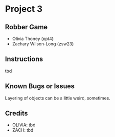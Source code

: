#	Project	3
##	Robber Game
*	Olivia Thoney (opt4)
*	Zachary Wilson-Long (zsw23)  
##	Instructions
tbd
##	Known	Bugs	or	Issues
Layering of objects can be a little weird, sometimes.
##	Credits
*	OLIVIA: tbd
*	ZACH: tbd
